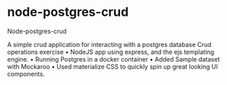 # node-postgres-crud
Node-postgres-crud


A simple crud application for interacting with a postgres database
Crud operations exercise
	• NodeJS app using express, and the ejs templating engine.
	• Running Postgres in a docker container
	• Added Sample dataset with Mockaroo
	• Used materialize CSS to quickly spin up great looking UI components.


